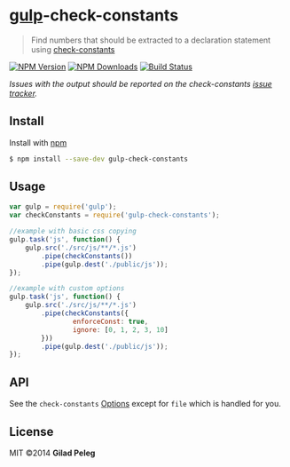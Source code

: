 # [gulp](https://github.com/wearefractal/gulp)-check-constants
> Find numbers that should be extracted to a declaration statement using [check-constants](https://github.com/pgilad/check-constants)

[![NPM Version](http://img.shields.io/npm/v/gulp-check-constants.svg?style=flat)](https://npmjs.org/package/gulp-check-constants)
[![NPM Downloads](http://img.shields.io/npm/dm/gulp-check-constants.svg?style=flat)](https://npmjs.org/package/gulp-check-constants)
[![Build Status](http://img.shields.io/travis/pgilad/gulp-check-constants.svg?style=flat)](https://travis-ci.org/pgilad/gulp-check-constants)

*Issues with the output should be reported on the check-constants [issue tracker](https://github.com/pgilad/check-constants/issues).*

## Install

Install with [npm](https://npmjs.org/package/gulp-check-constants)

```bash
$ npm install --save-dev gulp-check-constants
```

## Usage

```js
var gulp = require('gulp');
var checkConstants = require('gulp-check-constants');

//example with basic css copying
gulp.task('js', function() {
    gulp.src('./src/js/**/*.js')
        .pipe(checkConstants())
        .pipe(gulp.dest('./public/js'));
});

//example with custom options
gulp.task('js', function() {
    gulp.src('./src/js/**/*.js')
        .pipe(checkConstants({
                enforceConst: true,
                ignore: [0, 1, 2, 3, 10]
        }))
        .pipe(gulp.dest('./public/js'));
});
```

## API

See the `check-constants` [Options](https://github.com/pgilad/check-constants#api)
except for `file` which is handled for you.

## License

MIT ©2014 **Gilad Peleg**
